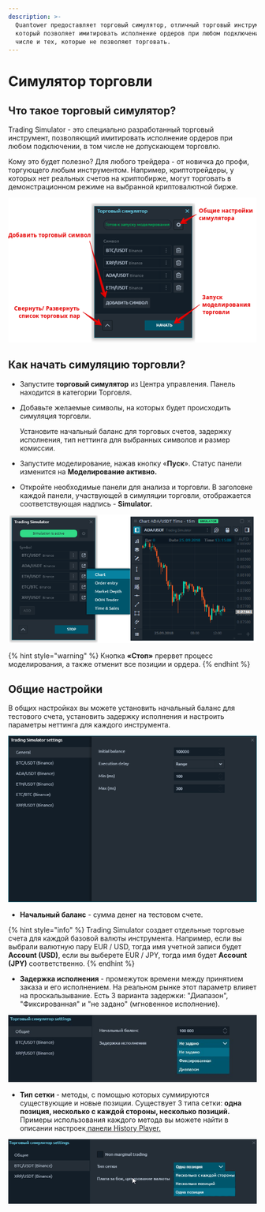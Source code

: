```yaml
---
description: >-
  Quantower предоставляет торговый симулятор, отличный торговый инструмент,
  который позволяет имитировать исполнение ордеров при любом подключении, в том
  числе и тех, которые не позволяют торговать.
---
```


# Симулятор торговли

## Что такое торговый симулятор?

Trading Simulator - это специально разработанный торговый инструмент, позволяющий имитировать исполнение ордеров при любом подключении, в том числе не допускающем торговлю.

Кому это будет полезно? Для любого трейдера - от новичка до профи, торгующего любым инструментом. Например, криптотрейдеры, у которых нет реальных счетов на криптобирже, могут торговать в демонстрационном режиме на выбранной криптовалютной бирже.

![](../.gitbook/assets/torgovyi-simulyator-osnovnye-nastroiki.png)

## Как начать симуляцию торговли?

* Запустите **торговый симулятор** из Центра управления. Панель находится в категории Торговля.
* Добавьте желаемые символы, на которых будет происходить симуляция торговли.

  Установите начальный баланс для торговых счетов, задержку исполнения, тип неттинга для выбранных символов и размер комиссии.

* Запустите моделирование, нажав кнопку «**Пуск**». Статус панели изменится на **Моделирование активно.**
* Откройте необходимые панели для анализа и торговли. В заголовке каждой панели, участвующей в симуляции торговли, отображается соответствующая надпись - **Simulator.**

![&#x412;&#x44B; &#x43C;&#x43E;&#x436;&#x435;&#x442;&#x435; &#x43E;&#x442;&#x43A;&#x440;&#x44B;&#x432;&#x430;&#x442;&#x44C; &#x43F;&#x430;&#x43D;&#x435;&#x43B;&#x438;, &#x441;&#x432;&#x44F;&#x437;&#x430;&#x43D;&#x43D;&#x44B;&#x435; &#x441; &#x43F;&#x440;&#x43E;&#x446;&#x435;&#x441;&#x441;&#x43E;&#x43C; &#x43C;&#x43E;&#x434;&#x435;&#x43B;&#x438;&#x440;&#x43E;&#x432;&#x430;&#x43D;&#x438;&#x44F;.](../.gitbook/assets/select-the-panel-from-trading-simulator.png)

{% hint style="warning" %}
Кнопка **«Стоп»** прервет процесс моделирования, а также отменит все позиции и ордера.
{% endhint %}

## Общие настройки

В общих настройках вы можете установить начальный баланс для тестового счета, установить задержку исполнения и настроить параметры неттинга для каждого инструмента.

![&#x41E;&#x431;&#x449;&#x438;&#x435; &#x43D;&#x430;&#x441;&#x442;&#x440;&#x43E;&#x439;&#x43A;&#x438; &#x434;&#x43B;&#x44F; &#x441;&#x447;&#x435;&#x442;&#x43E;&#x432; &#x438; &#x441;&#x438;&#x43C;&#x432;&#x43E;&#x43B;&#x43E;&#x432;](../.gitbook/assets/settings-for-trading-simulator.png)

* **Начальный баланс** - сумма денег на тестовом счете.

{% hint style="info" %}
Trading Simulator создает отдельные торговые счета для каждой базовой валюты инструмента. Например, если вы выбрали валютную пару EUR / USD, тогда имя учетной записи будет **Account \(USD\)**, если вы выберете EUR / JPY, тогда имя будет **Account \(JPY\)** соответственно.
{% endhint %}

* **Задержка исполнения** - промежуток времени между принятием заказа и его исполнением. На реальном рынке этот параметр влияет на проскальзывание. Есть 3 варианта задержки: "Диапазон", "Фиксированная" и "не задано" \(мгновенное исполнение\).

![](../.gitbook/assets/torgovyi-simulyator-zaderzhka-ispolneniya.jpg)

* **Тип сетки** - методы, с помощью которых суммируются существующие и новые позиции. Существует 3 типа сетки: **одна позиция, несколько с каждой стороны, несколько позиций.** Примеры использования каждого метода вы можете найти в описании настроек[ панели History Player.](https://help.quantower.com/trading-panels/history-player#general-and-instruments-settings)

![](../.gitbook/assets/tip-setki-torgovyi-simulyator.png)

